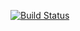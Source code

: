 
[![Build Status](https://travis-ci.org/shahroznawaz/php-notifications.svg?branch=master)](https://travis-ci.org/shahroznawaz/php-notifications)